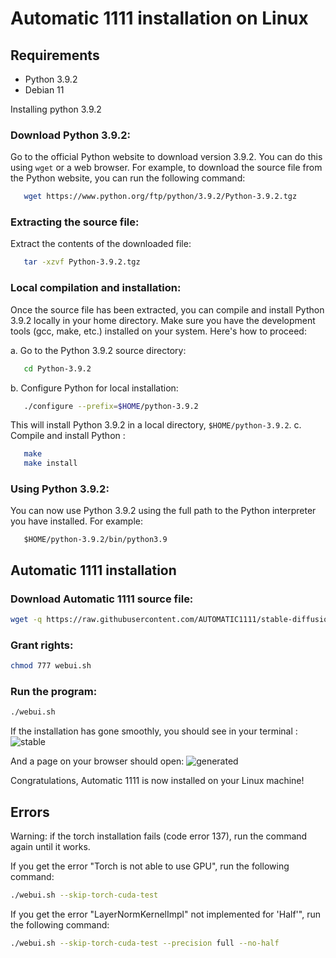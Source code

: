 # Automatic 1111 installation on Linux 
## Requirements
- Python 3.9.2
- Debian 11

Installing python 3.9.2 
### **Download Python 3.9.2:**

Go to the official Python website to download version 3.9.2. You can do this using `wget` or a web browser. For example, to download the source file from the Python website, you can run the following command:
```bash 
   wget https://www.python.org/ftp/python/3.9.2/Python-3.9.2.tgz
```


### **Extracting the source file:**

Extract the contents of the downloaded file:
```bash
   tar -xzvf Python-3.9.2.tgz
```

### **Local compilation and installation:**

Once the source file has been extracted, you can compile and install Python 3.9.2 locally in your home directory. Make sure you have the development tools (gcc, make, etc.) installed on your system. Here's how to proceed: 

a. Go to the Python 3.9.2 source directory:
```bash
   cd Python-3.9.2
```

b. Configure Python for local installation:
```bash
   ./configure --prefix=$HOME/python-3.9.2
```

This will install Python 3.9.2 in a local directory, `$HOME/python-3.9.2`. c. Compile and install Python :
```bash
   make
   make install
```

### **Using Python 3.9.2:**

You can now use Python 3.9.2 using the full path to the Python interpreter you have installed. For example:
```
   $HOME/python-3.9.2/bin/python3.9
```

## Automatic 1111 installation

### Download Automatic 1111 source file: 
```bash
wget -q https://raw.githubusercontent.com/AUTOMATIC1111/stable-diffusion-webui/master/webui.sh
```

### Grant rights: 
```bash
chmod 777 webui.sh
```

### Run the program: 
```bash
./webui.sh
```

If the installation has gone smoothly, you should see in your terminal : 
![stable](https://i.ibb.co/b76q36X/stable.png)

And a page on your browser should open: 
![generated](https://i.ibb.co/x6M7fwb/generated.png)

Congratulations, Automatic 1111 is now installed on your Linux machine!

## Errors

Warning: if the torch installation fails (code error 137), run the command again until it works.

If you get the error "Torch is not able to use GPU", run the following command: 

```bash
./webui.sh --skip-torch-cuda-test
```

If you get the error "LayerNormKernelImpl" not implemented for 'Half'", run the following command: 

```bash
./webui.sh --skip-torch-cuda-test --precision full --no-half
```
